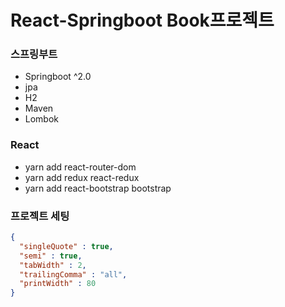 # React-Springboot Book프로젝트

### 스프링부트
- Springboot ^2.0
- jpa
- H2
- Maven
- Lombok

### React
- yarn add react-router-dom
- yarn add redux react-redux
- yarn add react-bootstrap bootstrap

### 프로젝트 세팅

```json
{
  "singleQuote" : true,
  "semi" : true,
  "tabWidth" : 2,
  "trailingComma" : "all",
  "printWidth" : 80
}
